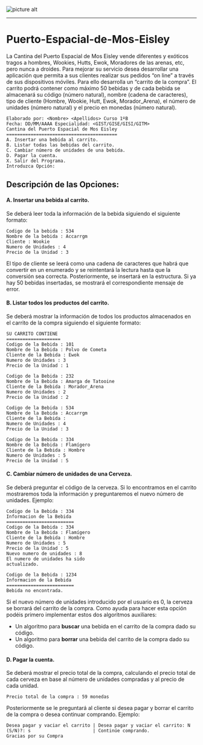 ![picture alt](https://vignette.wikia.nocookie.net/clubpenguin/images/4/40/Puerto.png/revision/latest?cb=20130727165528&path-prefix=es "SantiagoMGVl")
 - - - -
Puerto-Espacial-de-Mos-Eisley
===============================
La Cantina del Puerto Espacial de Mos Eisley vende diferentes y exóticos tragos a hombres, Wookies, Hutts, Ewok, Moradores de las arenas, etc, pero nunca a droides. Para mejorar su servicio desea desarrollar una aplicación que permita a sus clientes realizar sus pedidos “on line” a través de sus dispositivos móviles. Para ello desarrolla un “carrito de la compra”. El carrito podrá contener como máximo 50 bebidas y de cada bebida se almacenará su código (número natural), nombre (cadena de caracteres), tipo de cliente (Hombre, Wookie, Hutt, Ewok, Morador_Arena), el número de unidades (número natural) y el precio en monedas (número natural).

```
Elaborado por: <Nombre> <Apellidos> Curso 1ºB
Fecha: DD/MM/AAAA Especialidad: <GIST/GISE/GISI/GITM>
Cantina del Puerto Espacial de Mos Eisley
=========================================
A. Insertar una bebida al carrito.
B. Listar todas las bebidas del carrito.
C. Cambiar número de unidades de una bebida.
D. Pagar la cuenta.
X. Salir del Programa.
Introduzca Opción: 
```

Descripción de las Opciones:
-----------------------------
#### A. Insertar una bebida al carrito.

Se deberá leer toda la información de la bebida siguiendo el siguiente formato:
```
Codigo de la bebida : 534
Nombre de la bebida : Accarrgm
Cliente : Wookie
Numero de Unidades : 4
Precio de la Unidad : 3
```
El tipo de cliente se leerá como una cadena de caracteres que habrá que convertir en un enumerado y
se reintentará la lectura hasta que la conversión sea correcta. Posteriormente, se insertará en la
estructura. Si ya hay 50 bebidas insertadas, se mostrará el correspondiente mensaje de error.

#### B. Listar todos los productos del carrito.
Se deberá mostrar la información de todos los productos almacenados en el carrito de la compra
siguiendo el siguiente formato:
```
SU CARRITO CONTIENE
====================
Codigo de la Bebida : 101
Nombre de la Bebida : Polvo de Cometa
Cliente de la Bebida : Ewok
Numero de Unidades : 3
Precio de la Unidad : 1

Codigo de la Bebida : 232
Nombre de la Bebida : Amarga de Tatooine
Cliente de la Bebida : Morador_Arena
Numero de Unidades : 2
Precio de la Unidad : 2

Codigo de la Bebida : 534
Nombre de la Bebida : Accarrgm
Cliente de la Bebida :
Numero de Unidades : 4
Precio de la Unidad : 3

Codigo de la Bebida : 334
Nombre de la Bebida : Flamígero
Cliente de la Bebida : Hombre
Numero de Unidades : 5
Precio de la Unidad : 5
```

#### C. Cambiar número de unidades de una Cerveza.
Se deberá preguntar el código de la cerveza. Si lo encontramos en el carrito mostraremos toda la
información y preguntaremos el nuevo número de unidades. Ejemplo:
```
Codigo de la Bebida : 334
Informacion de la Bebida
=========================
Codigo de la Bebida : 334
Nombre de la Bebida : Flamígero
Cliente de la Bebida : Hombre
Numero de Unidades : 5
Precio de la Unidad : 5
Nuevo numero de unidades : 8
El numero de unidades ha sido
actualizado.

Codigo de la Bebida : 1234
Informacion de la Bebida
=========================
Bebida no encontrada.
```

Si el nuevo número de unidades introducido por el usuario es 0, la cerveza se borrará del carrito de la
compra.
Como ayuda para hacer esta opción podéis primero implementar estos dos algoritmos auxiliares:
  * Un algoritmo para **buscar** una bebida en el carrito de la compra dado su código.
  * Un algoritmo para **borrar** una bebida del carrito de la compra dado su código.

#### D. Pagar la cuenta.
Se deberá mostrar el precio total de la compra, calculando el precio total de cada cerveza en base al
número de unidades compradas y al precio de cada unidad.
```
Precio total de la compra : 59 monedas
```
Posteriormente se le preguntará al cliente si desea pagar y borrar el carrito de la compra o desea
continuar comprando. Ejemplo:
```
Desea pagar y vaciar el carrito | Desea pagar y vaciar el carrito: N
(S/N)?: s                       | Continúe comprando.
Gracias por su Compra


